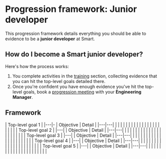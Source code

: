 # Progression framework: Junior developer

This progression framework details everything you should be able to evidence to be a **junior developer** at Smart.

## How do I become a Smart junior developer?

Here's how the process works:

1. You complete activities in the [training](../../training/README.md) section, collecting evidence that you can hit the top-level goals detailed there.
2. Once you're confident you have enough evidence you've hit the top-level goals, book a [progression meeting](../README.md) with your **Engineering Manager**.

## Framework

| Top-level goal 1  |
|---|-
| Objective  | Detail  |
|---|---|
|   |   |
|   |   |
|   |   |
|   |   |
|   |   |
|   |   |
|   |   |
| Top-level goal 2  |
|---|
| Objective  | Detail  |
|---|---|
|   |   |
|   |   |
|   |   |
|   |   |
|   |   |
|   |   |
|   |   |
| Top-level goal 3  |
|---|
| Objective  | Detail  |
|---|---|
|   |   |
|   |   |
|   |   |
|   |   |
|   |   |
|   |   |
|   |   |
| Top-level goal 4  |
|---|
| Objective  | Detail  |
|---|---|
|   |   |
|   |   |
|   |   |
|   |   |
|   |   |
|   |   |
|   |   |
| Top-level goal 5  |
|---|
| Objective  | Detail  |
|---|---|
|   |   |
|   |   |
|   |   |
|   |   |
|   |   |
|   |   |
|   |   |
